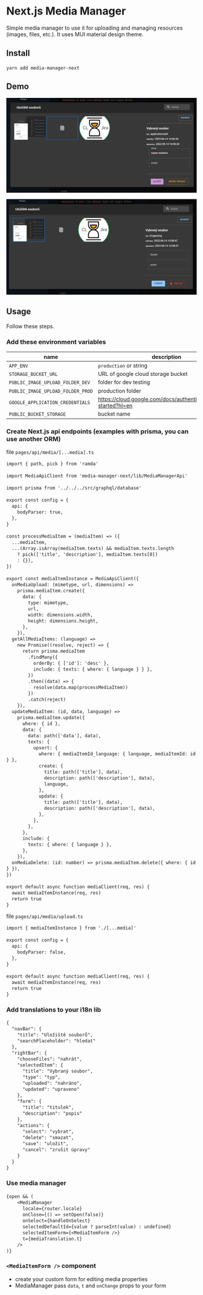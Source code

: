 # Next.js Media Manager
Simple media manager to use it for uploading and managing resources (images, files, etc.). It uses MUI material design theme.

## Install

```
yarn add media-manager-next
```

## Demo

![demo 1](./examples/img1.png)

![demo 2](./examples/img2.png)

## Usage

Follow these steps.

### Add these environment variables

| name                              | description                                                        |
|-----------------------------------|--------------------------------------------------------------------|
| `APP_ENV`                         | `production` or string                                             |
| `STORAGE_BUCKET_URL`              | URL of google cloud storage bucket                                 |
| `PUBLIC_IMAGE_UPLOAD_FOLDER_DEV`  | folder for dev testing                                             |
| `PUBLIC_IMAGE_UPLOAD_FOLDER_PROD` | production folder                                                  |
| `GOOGLE_APPLICATION_CREDENTIALS`  | https://cloud.google.com/docs/authentication/getting-started?hl=en |
| `PUBLIC_BUCKET_STORAGE`           | bucket name                                                        |

### Create Next.js api endpoints (examples with prisma, you can use another ORM)

file `pages/api/media/[...media].ts`
```
import { path, pick } from 'ramda'

import MediaApiClient from 'media-manager-next/lib/MediaManagerApi'

import prisma from '../../../src/graphql/database'

export const config = {
  api: {
    bodyParser: true,
  },
}

const processMediaItem = (mediaItem) => ({
  ...mediaItem,
  ...(Array.isArray(mediaItem.texts) && mediaItem.texts.length
    ? pick(['title', 'description'], mediaItem.texts[0])
    : {}),
})

export const mediaItemInstance = MediaApiClient({
  onMediaUpload: (mimetype, url, dimensions) =>
    prisma.mediaItem.create({
      data: {
        type: mimetype,
        url,
        width: dimensions.width,
        height: dimensions.height,
      },
    }),
  getAllMediaItems: (language) =>
    new Promise((resolve, reject) => {
      return prisma.mediaItem
        .findMany({
          orderBy: { ['id']: 'desc' },
          include: { texts: { where: { language } } },
        })
        .then((data) => {
          resolve(data.map(processMediaItem))
        })
        .catch(reject)
    }),
  updateMediaItem: (id, data, language) =>
    prisma.mediaItem.update({
      where: { id },
      data: {
        data: path(['data'], data),
        texts: {
          upsert: {
            where: { mediaItemId_language: { language, mediaItemId: id } },
            create: {
              title: path(['title'], data),
              description: path(['description'], data),
              language,
            },
            update: {
              title: path(['title'], data),
              description: path(['description'], data),
            },
          },
        },
      },
      include: {
        texts: { where: { language } },
      },
    }),
  onMediaDelete: (id: number) => prisma.mediaItem.delete({ where: { id } }),
})

export default async function mediaClient(req, res) {
  await mediaItemInstance(req, res)
  return true
}
```

file `pages/api/media/upload.ts`
```
import { mediaItemInstance } from './[...media]'

export const config = {
  api: {
    bodyParser: false,
  },
}

export default async function mediaClient(req, res) {
  await mediaItemInstance(req, res)
  return true
}
```

### Add translations to your i18n lib

```
{
  "navBar": {
    "title": "Uložiště souborů",
    "searchPlaceholder": "hledat"
  },
  "rightBar": {
    "chooseFiles": "nahrát",
    "selectedItem": {
      "title": "Vybraný soubor",
      "type": "typ",
      "uploaded": "nahráno",
      "updated": "upraveno"
    },
    "form": {
      "title": "titulek",
      "description": "popis"
    },
    "actions": {
      "select": "vybrat",
      "delete": "smazat",
      "save": "uložit",
      "cancel": "zrušit úpravy"
    }
  }
}
```

### Use media manager

```
{open && (
    <MediaManager
      locale={router.locale}
      onClose={() => setOpen(false)}
      onSelect={handleOnSelect}
      selectedDefaultId={value ? parseInt(value) : undefined}
      selectedItemForm={<MediaItemForm />}
      t={mediaTranslation.t}
    />
)}
```
### `<MediaItemForm />` component

   - create your custom form for editing media properties
   - MediaManager pass `data`, `t` and `onChange` props to your form
